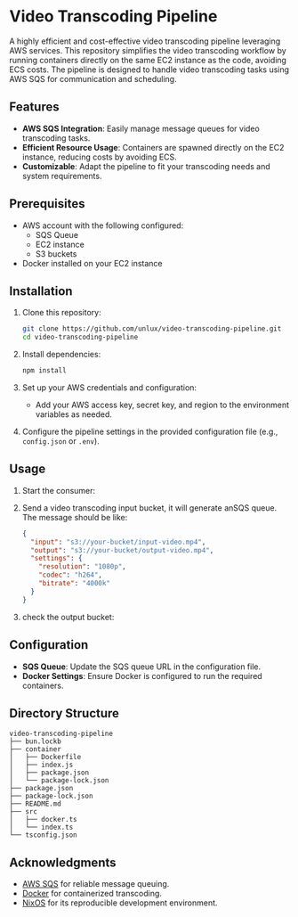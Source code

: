 
# Video Transcoding Pipeline

A highly efficient and cost-effective video transcoding pipeline leveraging AWS services. This repository simplifies the video transcoding workflow by running containers directly on the same EC2 instance as the code, avoiding ECS costs. The pipeline is designed to handle video transcoding tasks using AWS SQS for communication and scheduling.

## Features

- **AWS SQS Integration**: Easily manage message queues for video transcoding tasks.
- **Efficient Resource Usage**: Containers are spawned directly on the EC2 instance, reducing costs by avoiding ECS.
- **Customizable**: Adapt the pipeline to fit your transcoding needs and system requirements.

## Prerequisites

- AWS account with the following configured:
  - SQS Queue
  - EC2 instance
  - S3 buckets
- Docker installed on your EC2 instance

## Installation

1. Clone this repository:

   ```bash
   git clone https://github.com/unlux/video-transcoding-pipeline.git
   cd video-transcoding-pipeline
   ```

2. Install dependencies:

   ```bash
   npm install
   ```

3. Set up your AWS credentials and configuration:

   - Add your AWS access key, secret key, and region to the environment variables as needed.

4. Configure the pipeline settings in the provided configuration file (e.g., `config.json` or `.env`).

## Usage

1. Start the consumer:


2. Send a video transcoding input bucket, it will generate anSQS queue. The message should be like:

   ```json
   {
     "input": "s3://your-bucket/input-video.mp4",
     "output": "s3://your-bucket/output-video.mp4",
     "settings": {
       "resolution": "1080p",
       "codec": "h264",
       "bitrate": "4000k"
     }
   }
   ```

3. check the output bucket:


## Configuration

- **SQS Queue**: Update the SQS queue URL in the configuration file.
- **Docker Settings**: Ensure Docker is configured to run the required containers.

## Directory Structure
```
video-transcoding-pipeline
├── bun.lockb
├── container
│   ├── Dockerfile
│   ├── index.js
│   ├── package.json
│   └── package-lock.json
├── package.json
├── package-lock.json
├── README.md
├── src
│   ├── docker.ts
│   └── index.ts
└── tsconfig.json
```

## Acknowledgments

- [AWS SQS](https://aws.amazon.com/sqs/) for reliable message queuing.
- [Docker](https://www.docker.com/) for containerized transcoding.
- [NixOS](https://nixos.org/) for its reproducible development environment.
